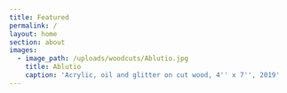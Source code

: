 ```yaml
---
title: Featured
permalink: /
layout: home
section: about
images:
  - image_path: /uploads/woodcuts/Ablutio.jpg
    title: Ablutio
    caption: 'Acrylic, oil and glitter on cut wood, 4'' x 7'', 2019'
---
```


